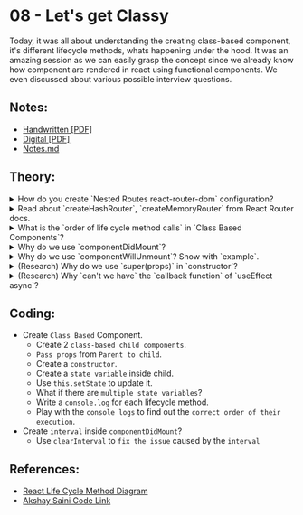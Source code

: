 # 08 - Let's get Classy

Today, it was all about understanding the creating class-based component, it's different lifecycle methods, whats happening under the hood. It was an amazing session as we can easily grasp the concept since we already know how component are rendered in react using functional components. We even discussed about various possible interview questions.

## Notes:

- [Handwritten [PDF]](https://github.com/deltanode/react-playground/blob/main/00-React-Notes/Chapter%2008%20-%20Let's%20get%20Classy%20%20-%20HandWritten%20Notes.pdf)
- [Digital [PDF]](https://github.com/deltanode/react-playground/blob/main/00-React-Notes/Chapter%2008%20-%20Let's%20get%20Classy%20-%20Digital%20Notes.pdf)
- [Notes.md](https://github.com/deltanode/react-playground/blob/main/08-Lets-get-classy/notes.md)

## Theory:

<!-- *******************************-->
<details>
<summary>How do you create `Nested Routes react-router-dom` configuration?</summary><br>
<blockquote>

</blockquote><br>
</details>

<!-- *******************************-->
<details>
<summary>Read about `createHashRouter`, `createMemoryRouter` from React Router docs.</summary><br>
<blockquote>

</blockquote><br>
</details>

<!-- *******************************-->
<details>
<summary>What is the `order of life cycle method calls` in `Class Based Components`?</summary><br>
<blockquote>

</blockquote><br>
</details>

<!-- *******************************-->
<details>
<summary>Why do we use `componentDidMount`?</summary><br>
<blockquote>

</blockquote><br>
</details>

<!-- *******************************-->
<details>
<summary>Why do we use `componentWillUnmount`? Show with `example`.</summary><br>
<blockquote>

</blockquote><br>
</details>

<!-- *******************************-->
<details>
<summary>(Research) Why do we use `super(props)` in `constructor`?</summary><br>
<blockquote>

</blockquote><br>
</details>

<!-- *******************************-->
<details>
<summary>(Research) Why `can't we have` the `callback function` of `useEffect async`?</summary><br>
<blockquote>

</blockquote><br>
</details>
<!-- *******************************-->

## Coding:

- Create `Class Based` Component.
  - Create 2 `class-based child components`.
  - `Pass props` from `Parent to child`.
  - Create a `constructor`.
  - Create a `state variable` inside child.
  - Use `this.setState` to update it.
  - What if there are `multiple state variables`?
  - Write a `console.log` for each lifecycle method.
  - Play with the `console logs` to find out the `correct order of their execution`.
- Create `interval` inside `componentDidMount`?
  - Use `clearInterval` to `fix the issue` caused by the `interval`

## References:

- [React Life Cycle Method Diagram](https://projects.wojtekmaj.pl/react-lifecycle-methods-diagram/)
- [Akshay Saini Code Link](https://bitbucket.org/namastedev/namaste-react-live/src/master/)

